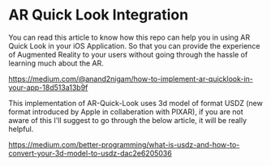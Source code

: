 
# AR Quick Look Integration

You can read this article to know how this repo can help you in using AR Quick Look in your iOS Application. So that you can provide the experience of Augmented Reality to your users without going through the hassle of learning much about the AR.

https://medium.com/@anand2nigam/how-to-implement-ar-quicklook-in-your-app-18d513a13b9f

This implementation of AR-Quick-Look uses 3d model of format USDZ (new format introduced by Apple in collaberation with PIXAR), if you are not aware of this I'll suggest to go through the below article, it will be really helpful.

https://medium.com/better-programming/what-is-usdz-and-how-to-convert-your-3d-model-to-usdz-dac2e6205036


